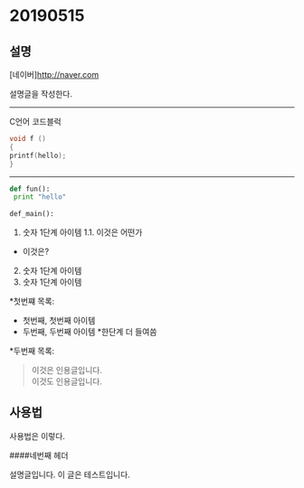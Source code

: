 # 20190515

## 설명


[네이버]http://naver.com

설명글을 작성한다.

**************

C언어 코드블럭
```C
void f ()
{
printf(hello);
}
```
***************
```python
def fun():
 print "hello"
 
def_main():
```

1. 숫자 1단계 아이템
 1.1. 이것은 어떤가
 - 이것은?
2. 숫자 1단계 아이템
3. 숫자 1단계 아이템

*첫번쨰 목록:

 - 첫번째, 첫번째 아이템
 - 두번째, 두번째 아이템
   *한단계 더 들여씀
 
*두번째 목록:

> 이것은 인용글입니다.  
이것도 인용글입니다.

## 사용법

사용법은 이렇다.

####네번째 헤더

설명글입니다. 
이 글은 테스트입니다.
